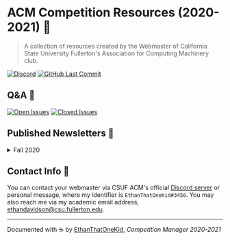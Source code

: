 # ACM Competition Resources (2020-2021) 👾

> A collection of resources created by the Webmaster of California State University Fullerton's Association for Computing Machinery club.

[![Discord](https://img.shields.io/discord/710225099923521558)][discord-invite]
[![GitHub Last Commit](https://img.shields.io/github/last-commit/ethanthatonekid/acm-csuf-newsletters)](https://github.com/ethanthatonekid/acm-csuf-newsletters/commits)

## Q&A 🧠

[![Open Issues][ask-a-question-badge]][create-issue]
[![Closed Issues][read-answered-questions-badge]][closed-issues]

## Published Newsletters 📰

<details>
<summary>Fall 2020</summary>

- [ShellHacks 🐚](newsletters/ShellHacks2020.md)
- [MataHacks ⚙️](newsletters/MataHacks2020.md)
- [Competition Resources 😎](newsletters/Resources.md)
- [Upcoming Hackathons (November and December 2020) 🦃🎄](newsletters/Hackathons-NovDec2020.md)
</details>

## Contact Info 🚀

You can contact your webmaster via CSUF ACM's official [Discord server][discord-invite] or personal message, where my identifier is `EthanThatOneKid#3456`. You may also reach me via my academic email address, [ethandavidson@csu.fullerton.edu][webmaster-email].

---

Documented with ☕ by [EthanThatOneKid](http://ethandavidson.com/), _Competition Manager 2020-2021_

[discord-invite]: https://discord.gg/27Ke9ax
[create-issue]: ../../issues/new?assignees=EthanThatOneKid&labels=question&template=question.md&title=%5BQUESTION%5D
[closed-issues]: ../../issues?q=is%3Aissue+is%3Aclosed+sort%3Aupdated-desc
[ask-a-question-badge]: https://img.shields.io/github/issues-raw/ethanthatonekid/acm-csuf-newsletters?label=💬%20Ask%20a%20Question
[read-answered-questions-badge]: https://img.shields.io/github/issues-closed-raw/ethanthatonekid/acm-csuf-newsletters?label=📚%20Read%20Answered%20Questions
[webmaster-email]: mailto:ethandavidson@csu.fullerton.edu
